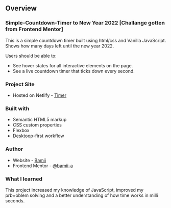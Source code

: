 ## Overview

### Simple-Countdown-Timer to New Year 2022 [Challange gotten from Frontend Mentor]
This is a simple countdown timer built using html/css and Vanilla JavaScript.
Shows how many days left until the new year 2022.

Users should be able to:
- See hover states for all interactive elements on the page.
- See a live countdown timer that ticks down every second.

### Project Site
- Hosted on Netlify - [Timer](https://bamii-countdowntimer2022.netlify.app/)

### Built with
- Semantic HTML5 markup
- CSS custom properties
- Flexbox
- Desktoop-first workflow


### Author
- Website - [Bamii](https://github.com/bamii-a)
- Frontend Mentor - [@bamii-a](https://www.frontendmentor.io/profile/bamii-a)


### What I learned
This project increased my knowledge of JavaScript, improved my prb=oblem solving and a better understanding of how time works in milli seconds.
